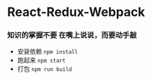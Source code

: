 # React-Redux-Webpack
### 知识的掌握不要 在嘴上说说，而要动手敲

- 安装依赖 `npm install`
- 跑起来 `npm start`
- 打包 `npm run build`
